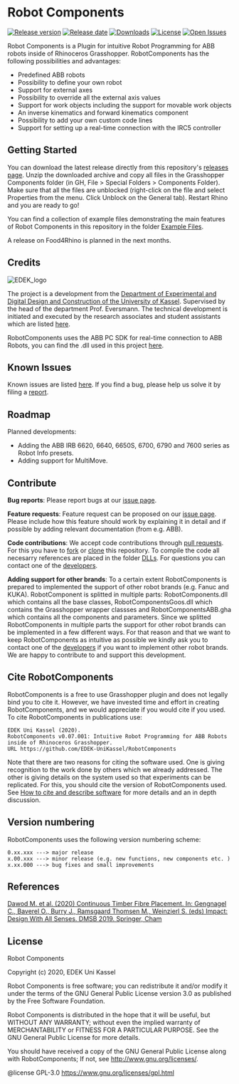 # Robot Components
[![Release version](https://img.shields.io/github/v/release/EDEK-UniKassel/RobotComponents?style=flat-square)]()
[![Release date](https://img.shields.io/github/release-date/EDEK-UniKassel/RobotComponents?style=flat-square)]()
[![Downloads](https://img.shields.io/github/downloads/EDEK-UniKassel/RobotComponents/total?style=flat-square)]()
[![License](https://img.shields.io/github/license/EDEK-UniKassel/RobotComponents?style=flat-square)]()
[![Open Issues](https://img.shields.io/github/issues/EDEK-UniKassel/RobotComponents?style=flat-square)]()

Robot Components is a Plugin for intuitive Robot Programming for ABB robots inside of Rhinoceros Grasshopper. RobotComponents has the following possibilities and advantages: 

- Predefined ABB robots
- Possibility to define your own robot
- Support for external axes
- Possibility to override all the external axis values
- Support for work objects including the support for movable work objects
- An inverse kinematics and forward kinematics component
- Possibility to add your own custom code lines
- Support for setting up a real-time connection with the IRC5 controller

## Getting Started
You can download the latest release directly from this repository's [releases page](https://github.com/EDEK-UniKassel/RobotComponentsSource/releases). Unzip the downloaded archive and copy all files in the Grasshopper Components folder (in GH, File > Special Folders > Components Folder). Make sure that all the files are unblocked (right-click on the file and select Properties from the menu. Click Unblock on the General tab). Restart Rhino and you are ready to go!

You can find a collection of example files demonstrating the main features of Robot Components in this repository in the folder [Example Files](https://github.com/EDEK-UniKassel/RobotComponentsSource/tree/master/ExampleFiles). 

A release on Food4Rhino is planned in the next months.

## Credits
![EDEK_logo](https://github.com/EDEK-UniKassel/RobotComponentsSource/blob/master/Utility/181101_EDEK-LOGO-01.png)

The project is a development from the [Department of Experimental and Digital Design and Construction of the University of Kassel](https://edek.uni-kassel.de/). Supervised by the head of the department Prof. Eversmann. The technical development is initiated and executed by the research associates and student assistants which are listed [here](https://github.com/EDEK-UniKassel/RobotComponentsSource/blob/master/AUTHORS.md).

RobotComponents uses the ABB PC SDK for real-time connection to ABB Robots, you can find the .dll used in this project [here](http://developercenter.robotstudio.com/landing).

## Known Issues
Known issues are listed [here](https://github.com/EDEK-UniKassel/RobotComponentsSource/issues). If you find a bug, please help us solve it by filing a [report](https://github.com/EDEK-UniKassel/RobotComponentsSource/issues/new).

## Roadmap
Planned developments:
- Adding the ABB IRB 6620, 6640, 6650S, 6700, 6790 and 7600 series as Robot Info presets. 
- Adding support for MultiMove.

## Contribute
**Bug reports**: Please report bugs at our [issue page](https://github.com/EDEK-UniKassel/RobotComponentsSource/issues). 

**Feature requests**: Feature request can be proposed on our [issue page](https://github.com/EDEK-UniKassel/RobotComponentsSource/issues). Please include how this feature should work by explaining it in detail and if possible by adding relevant documentation (from e.g. ABB). 

**Code contributions**: We accept code contributions through [pull requests](https://help.github.com/en/github/collaborating-with-issues-and-pull-requests/about-pull-requests). For this you have to [fork](https://help.github.com/en/github/getting-started-with-github/fork-a-repo) or [clone](https://help.github.com/en/github/creating-cloning-and-archiving-repositories/cloning-a-repository) this repository. To compile the code all necesarry references are placed in the folder [DLLs](https://github.com/EDEK-UniKassel/RobotComponentsSource/tree/master/DLLs). For questions you can contact one of the [developers](https://github.com/EDEK-UniKassel/RobotComponentsSource/blob/master/AUTHORS.md). 

**Adding support for other brands**: To a certain extent RobotComponents is prepared to implemented the support of other robot brands (e.g. Fanuc and KUKA). RobotComponent is splitted in multiple parts: RobotComponents.dll which contains all the base classes, RobotComponentsGoos.dll which contains the Grasshopper wrapper classses and RobotComponentsABB.gha which contains all the components and parameters. Since we splitted RobotComponents in multiple parts the support for other robot brands can be implemented in a few different ways. For that reason and that we want to keep RobotComponents as intuitive as possible we kindly ask you to contact one of the [developers](https://github.com/EDEK-UniKassel/RobotComponentsSource/blob/master/AUTHORS.md) if you want to implement other robot brands. We are happy to contribute to and support this development.

## Cite RobotComponents
RobotComponents is a free to use Grasshopper plugin and does not legally bind you to cite it. However, we have invested time and effort in creating RobotComponents, and we would appreciate if you would cite if you used. To cite RobotComponents in publications use:

```
EDEK Uni Kassel (2020).  
RobotComponents v0.07.001: Intuitive Robot Programming for ABB Robots inside of Rhinoceros Grasshopper. 
URL https://github.com/EDEK-UniKassel/RobotComponents
```

Note that there are two reasons for citing the software used. One is giving recognition to the work done by others which we already addressed. The other is giving details on the system used so that experiments can be replicated. For this, you should cite the version of RobotComponents used. See [How to cite and describe software](https://software.ac.uk/how-cite-software) for more details and an in depth discussion.

## Version numbering
RobotComponents uses the following version numbering scheme: 
```
0.xx.xxx ---> major release  
x.00.xxx ---> minor release (e.g. new functions, new components etc. )  
x.xx.000 ---> bug fixes and small improvements
```

## References
[Dawod M. et al. (2020) Continuous Timber Fibre Placement. In: Gengnagel C., Baverel O., Burry J., Ramsgaard Thomsen M., Weinzierl S. (eds) Impact: Design With All Senses. DMSB 2019. Springer, Cham](https://link.springer.com/chapter/10.1007/978-3-030-29829-6_36)

## License
Robot Components

Copyright (c) 2020, EDEK Uni Kassel

Robot Components is free software; you can redistribute it and/or modify it under the terms of the GNU General Public License version 3.0 as published by the Free Software Foundation. 

Robot Components is distributed in the hope that it will be useful, but WITHOUT ANY WARRANTY; without even the implied warranty of MERCHANTABILITY or FITNESS FOR A PARTICULAR PURPOSE. See the GNU General Public License for more details.

You should have received a copy of the GNU General Public License along with RobotComponents; If not, see <http://www.gnu.org/licenses/>.

@license GPL-3.0 <https://www.gnu.org/licenses/gpl.html>
